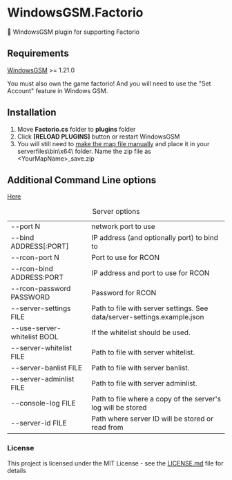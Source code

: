 # WindowsGSM.Factorio
🧩 WindowsGSM plugin for supporting Factorio

## Requirements
[WindowsGSM](https://github.com/WindowsGSM/WindowsGSM) >= 1.21.0

You must also own the game factorio! And you will need to use the "Set Account" feature in Windows GSM.

## Installation
1. Move **Factorio.cs** folder to **plugins** folder
1. Click **[RELOAD PLUGINS]** button or restart WindowsGSM
1. You will still need to [make the map file manually](https://wiki.factorio.com/Multiplayer#Dedicated.2FHeadless_server) and place it in your serverfiles\bin\x64\ folder. Name the zip file as \<YourMapName\>_save.zip

## Additional Command Line options
[Here](https://wiki.factorio.com/Command_line_parameters)

<table class="wikitable"><caption>Server options</caption>

<tbody>

<tr>

<td>--port N</td>

<td>network port to use</td>

</tr>

<tr>

<td>--bind ADDRESS[:PORT]</td>

<td>IP address (and optionally port) to bind to</td>

</tr>

<tr>

<td>--rcon-port N</td>

<td>Port to use for RCON</td>

</tr>

<tr>

<td>--rcon-bind ADDRESS:PORT</td>

<td>IP address and port to use for RCON</td>

</tr>

<tr>

<td>--rcon-password PASSWORD</td>

<td>Password for RCON</td>

</tr>

<tr>

<td>--server-settings FILE</td>

<td>Path to file with server settings. See data/server-settings.example.json</td>

</tr>

<tr>

<td>--use-server-whitelist BOOL</td>

<td>If the whitelist should be used.</td>

</tr>

<tr>

<td>--server-whitelist FILE</td>

<td>Path to file with server whitelist.</td>

</tr>

<tr>

<td>--server-banlist FILE</td>

<td>Path to file with server banlist.</td>

</tr>

<tr>

<td>--server-adminlist FILE</td>

<td>Path to file with server adminlist.</td>

</tr>

<tr>

<td>--console-log FILE</td>

<td>Path to file where a copy of the server's log will be stored</td>

</tr>

<tr>

<td>--server-id FILE</td>

<td>Path where server ID will be stored or read from</td>

</tr>

</tbody>

</table>

### License
This project is licensed under the MIT License - see the [LICENSE.md](https://github.com/BattlefieldDuck/WindowsGSM.ARMA3/blob/master/LICENSE) file for details

